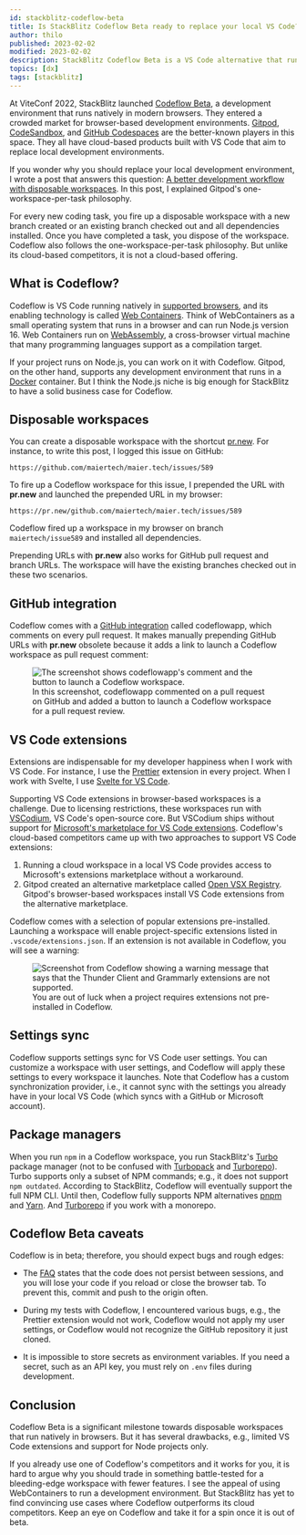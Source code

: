 ```yaml
---
id: stackblitz-codeflow-beta
title: Is StackBlitz Codeflow Beta ready to replace your local VS Code?
author: thilo
published: 2023-02-02
modified: 2023-02-02
description: StackBlitz Codeflow Beta is a VS Code alternative that runs natively in modern browsers. It is under development and comes with limitations and drawbacks. In this post, I evaluate if Codeflow is ready to be used as a primary development environment.
topics: [dx]
tags: [stackblitz]
---
```


<script>
  import Image from '$lib/components/image.svelte';
</script>

At ViteConf 2022, StackBlitz launched [Codeflow Beta](https://stackblitz.com/codeflow/beta), a development environment that runs natively in modern browsers. They entered a crowded market for browser-based development environments. [Gitpod](https://www.gitpod.io/), [CodeSandbox](https://codesandbox.io/), and [GitHub Codespaces](https://github.com/features/codespaces) are the better-known players in this space. They all have cloud-based products built with VS Code that aim to replace local development environments.

If you wonder why you should replace your local development environment, I wrote a post that answers this question: [A better development workflow with disposable workspaces](https://maier.tech/posts/a-better-development-workflow-with-disposable-workspaces). In this post, I explained Gitpod's one-workspace-per-task philosophy.

For every new coding task, you fire up a disposable workspace with a new branch created or an existing branch checked out and all dependencies installed. Once you have completed a task, you dispose of the workspace. Codeflow also follows the one-workspace-per-task philosophy. But unlike its cloud-based competitors, it is not a cloud-based offering.

## What is Codeflow?

Codeflow is VS Code running natively in [supported browsers](https://developer.stackblitz.com/platform/webcontainers/browser-support), and its enabling technology is called [Web Containers](https://blog.stackblitz.com/posts/introducing-webcontainers/). Think of WebContainers as a small operating system that runs in a browser and can run Node.js version 16. Web Containers run on [WebAssembly](https://webassembly.org/), a cross-browser virtual machine that many programming languages support as a compilation target.

If your project runs on Node.js, you can work on it with Codeflow. Gitpod, on the other hand, supports any development environment that runs in a [Docker](https://www.docker.com/) container. But I think the Node.js niche is big enough for StackBlitz to have a solid business case for Codeflow.

## Disposable workspaces

You can create a disposable workspace with the shortcut [pr.new](https://pr.new). For instance, to write this post, I logged this issue on GitHub:

```
https://github.com/maiertech/maier.tech/issues/589
```

To fire up a Codeflow workspace for this issue, I prepended the URL with **pr.new** and launched the prepended URL in my browser:

```
https://pr.new/github.com/maiertech/maier.tech/issues/589
```

Codeflow fired up a workspace in my browser on branch `maiertech/issue589` and installed all dependencies.

Prepending URLs with **pr.new** also works for GitHub pull request and branch URLs. The workspace will have the existing branches checked out in these two scenarios.

## GitHub integration

Codeflow comes with a [GitHub integration](https://developer.stackblitz.com/codeflow/integrating-codeflowapp-bot) called codeflowapp, which comments on every pull request. It makes manually prepending GitHub URLs with **pr.new** obsolete because it adds a link to launch a Codeflow workspace as pull request comment:

<figure>
<Image
  ratio={1908/1074}
  alt="The screenshot shows codeflowapp's comment and the button to launch a Codeflow workspace."
  url="https://share.mailbox.org/ajax/share/00346b490b3326750b7a422b332644588c7b6816fdcc8780/1/8/MjM2/MjM2LzMzMA?dl=true"
  loading="lazy" />
<figcaption>In this screenshot, codeflowapp commented on a pull request on GitHub and added a button to launch a Codeflow workspace for a pull request review.</figcaption>
</figure>

## VS Code extensions

Extensions are indispensable for my developer happiness when I work with VS Code. For instance, I use the [Prettier](https://open-vsx.org/extension/esbenp/prettier-vscode) extension in every project. When I work with Svelte, I use [Svelte for VS Code](https://open-vsx.org/extension/svelte/svelte-vscode).

Supporting VS Code extensions in browser-based workspaces is a challenge. Due to licensing restrictions, these workspaces run with [VSCodium](https://vscodium.com/), VS Code's open-source core. But VSCodium ships without support for [Microsoft's marketplace for VS Code extensions](https://marketplace.visualstudio.com/vscode). Codeflow's cloud-based competitors came up with two approaches to support VS Code extensions:

1. Running a cloud workspace in a local VS Code provides access to Microsoft's extensions marketplace without a workaround.
2. Gitpod created an alternative marketplace called [Open VSX Registry](https://open-vsx.org/). Gitpod's browser-based workspaces install VS Code extensions from the alternative marketplace.

Codeflow comes with a selection of popular extensions pre-installed. Launching a workspace will enable project-specific extensions listed in `.vscode/extensions.json`. If an extension is not available in Codeflow, you will see a warning:

<figure>
<Image
  ratio={890/192}
  alt="Screenshot from Codeflow showing a warning message that says that the Thunder Client and Grammarly extensions are not supported."
  url="https://share.mailbox.org/ajax/share/0dfaa6450b87ae73d79692eb87ae459b8043f6a5943d4c7a/1/8/MjM2/MjM2LzMzNQ?dl=true"
  loading="lazy" />
<figcaption> You are out of luck when a project requires extensions not pre-installed in Codeflow.</figcaption>
</figure>

## Settings sync

Codeflow supports settings sync for VS Code user settings. You can customize a workspace with user settings, and Codeflow will apply these settings to every workspace it launches. Note that Codeflow has a custom synchronization provider, i.e., it cannot sync with the settings you already have in your local VS Code (which syncs with a GitHub or Microsoft account).

## Package managers

When you run `npm` in a Codeflow workspace, you run StackBlitz's [Turbo](https://developer.stackblitz.com/platform/webcontainers/turbo-package-manager#frontmatter-title) package manager (not to be confused with [Turbopack](https://turbo.build/pack) and [Turborepo](https://turbo.build/repo)). Turbo supports only a subset of NPM commands; e.g., it does not support `npm outdated`. According to StackBlitz, Codeflow will eventually support the full NPM CLI. Until then, Codeflow fully supports NPM alternatives [pnpm](https://pnpm.io/) and [Yarn](https://yarnpkg.com/). And [Turborepo](https://github.com/stackblitz/core/issues/1814#issuecomment-1374835721) if you work with a monorepo.

## Codeflow Beta caveats

Codeflow is in beta; therefore, you should expect bugs and rough edges:

- The [FAQ](https://developer.stackblitz.com/codeflow/codeflow-faq) states that the code does not persist between sessions, and you will lose your code if you reload or close the browser tab. To prevent this, commit and push to the origin often.

- During my tests with Codeflow, I encountered various bugs, e.g., the Prettier extension would not work, Codeflow would not apply my user settings, or Codeflow would not recognize the GitHub repository it just cloned.

- It is impossible to store secrets as environment variables. If you need a secret, such as an API key, you must rely on `.env` files during development.

## Conclusion

Codeflow Beta is a significant milestone towards disposable workspaces that run natively in browsers. But it has several drawbacks, e.g., limited VS Code extensions and support for Node projects only.

If you already use one of Codeflow's competitors and it works for you, it is hard to argue why you should trade in something battle-tested for a bleeding-edge workspace with fewer features. I see the appeal of using WebContainers to run a development environment. But StackBlitz has yet to find convincing use cases where Codeflow outperforms its cloud competitors. Keep an eye on Codeflow and take it for a spin once it is out of beta.
